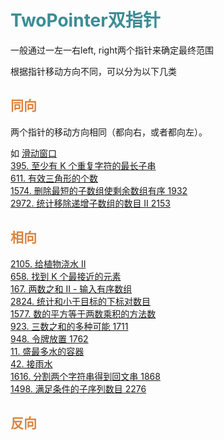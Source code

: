 # <font  color='3d8c95'>TwoPointer双指针</font>
一般通过一左一右left, right两个指针来确定最终范围

根据指针移动方向不同，可以分为以下几类

## <font  color='dc843f'>同向</font>
两个指针的移动方向相同（都向右，或者都向左）。

如 [滑动窗口](SlidingWondow.md)  
[395. 至少有 K 个重复字符的最长子串](https://leetcode.cn/problems/longest-substring-with-at-least-k-repeating-characters)  
[611. 有效三角形的个数](https://leetcode.cn/problems/valid-triangle-number/)  
[1574. 删除最短的子数组使剩余数组有序 1932](https://leetcode.cn/problems/shortest-subarray-to-be-removed-to-make-array-sorted/)  
[2972. 统计移除递增子数组的数目 II 2153](https://leetcode.cn/problems/count-the-number-of-incremovable-subarrays-ii/description/)  

## <font  color='dc843f'>相向</font>
[2105. 给植物浇水 II](https://leetcode.cn/problems/watering-plants-ii/)  
[658. 找到 K 个最接近的元素](https://leetcode.cn/problems/find-k-closest-elements/)  
[167. 两数之和 II - 输入有序数组](https://leetcode.cn/problems/two-sum-ii-input-array-is-sorted/)  
[2824. 统计和小于目标的下标对数目](https://leetcode.cn/problems/count-pairs-whose-sum-is-less-than-target/)  
[1577. 数的平方等于两数乘积的方法数](https://leetcode.cn/problems/number-of-ways-where-square-of-number-is-equal-to-product-of-two-numbers)   
[923. 三数之和的多种可能 1711](https://leetcode.cn/problems/3sum-with-multiplicity/description/)  
[948. 令牌放置 1762](https://leetcode.cn/problems/bag-of-tokens/description/)  
[11. 盛最多水的容器](https://leetcode.cn/problems/container-with-most-water/description/)  
[42. 接雨水](https://leetcode.cn/problems/trapping-rain-water/description/)  
[1616. 分割两个字符串得到回文串 1868](https://leetcode.cn/problems/split-two-strings-to-make-palindrome/description/)  
[1498. 满足条件的子序列数目 2276](https://leetcode.cn/problems/number-of-subsequences-that-satisfy-the-given-sum-condition/description/)  

## <font  color='dc843f'>反向</font>